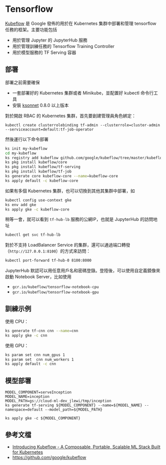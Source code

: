 # Tensorflow

[Kubeflow](https://github.com/google/kubeflow) 是 Google 發佈的用於在 Kubernetes 集群中部署和管理 tensorflow 任務的框架。主要功能包括

- 用於管理 Jupyter 的 JupyterHub 服務
- 用於管理訓練任務的 Tensorflow Training Controller
- 用於模型服務的 TF Serving 容器

## 部署

部署之前需要確保

- 一套部署好的 Kubernetes 集群或者 Minikube，並配置好 kubectl 命令行工具
- 安裝 [ksonnet](https://github.com/ksonnet/ksonnet) 0.8.0 以上版本

對於開啟 RBAC 的 Kubernetes 集群，首先要創建管理員角色綁定：

```
kubectl create clusterrolebinding tf-admin --clusterrole=cluster-admin --serviceaccount=default:tf-job-operator
```

然後運行以下命令部署

```sh
ks init my-kubeflow
cd my-kubeflow
ks registry add kubeflow github.com/google/kubeflow/tree/master/kubeflow
ks pkg install kubeflow/core
ks pkg install kubeflow/tf-serving
ks pkg install kubeflow/tf-job
ks generate core kubeflow-core --name=kubeflow-core
ks apply default -c kubeflow-core
```

如果有多個 Kubernetes 集群，也可以切換到其他其集群中部署，如

```sh
kubectl config use-context gke
ks env add gke
ks apply gke -c kubeflow-core
```

稍等一會，就可以看到 `tf-hub-lb` 服務的公網IP，也就是 JupyterHub 的訪問地址

```sh
kubectl get svc tf-hub-lb
```

對於不支持 LoadBalancer Service 的集群，還可以通過端口轉發（`http://127.0.0.1:8100`）的方式來訪問：

```sh
kubectl port-forward tf-hub-0 8100:8000
```

JupyterHub 默認可以用任意用戶名和密碼登錄。登陸後，可以使用自定義鏡像來啟動 Notebook Server，比如使用

- `gcr.io/kubeflow/tensorflow-notebook-cpu`
- `gcr.io/kubeflow/tensorflow-notebook-gpu`

## 訓練示例

使用 CPU：

```sh
ks generate tf-cnn cnn --name=cnn
ks apply gke -c cnn
```

使用 GPU：

```sh
ks param set cnn num_gpus 1
ks param set  cnn num_workers 1
ks apply default -c cnn
```

## 模型部署

```
MODEL_COMPONENT=serveInception
MODEL_NAME=inception
MODEL_PATH=gs://cloud-ml-dev_jlewi/tmp/inception
ks generate tf-serving ${MODEL_COMPONENT} --name=${MODEL_NAME} --namespace=default --model_path=${MODEL_PATH}

ks apply gke -c ${MODEL_COMPONENT}
```

## 參考文檔

- [Introducing Kubeflow - A Composable, Portable, Scalable ML Stack Built for Kubernetes](http://blog.kubernetes.io/2017/12/introducing-kubeflow-composable.html)
- <https://github.com/google/kubeflow>